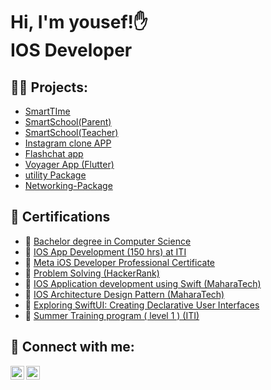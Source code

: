 <h1>Hi, I'm yousef!✋<br/><a>IOS Developer</a>
  
<h2>👨‍💻 Projects:</h2>

  - [SmartTIme](https://apps.apple.com/eg/app/smart-time/id6717588749?platform=iphone)
  - [SmartSchool(Parent)](https://apps.apple.com/eg/app/smartschool-parent/id6471658391)
  - [SmartSchool(Teacher)](https://apps.apple.com/eg/app/smartschool-teacher/id6473106143)
  - [Instagram clone APP](https://github.com/yousef96144/Instagram)
  - [Flashchat app ](https://github.com/yousef96144/FlashChat)
  - [Voyager App (Flutter)](https://github.com/yousef96144/voyager)
  - [utility Package](https://github.com/yousef96144/utilityPackage)
  - [Networking-Package](https://github.com/yousef96144/Networking_Package)


<h2> 📄 Certifications</h2>

- 🥇 [Bachelor degree in Computer Science](https://drive.google.com/file/d/19JHkA9T95TcgpEM8N2zjX3Af_L-BCkJi/view?usp=drive_link)
- 🥇 [IOS App Development (150 hrs) at ITI](https://drive.google.com/file/d/1GruDC9dza54qnE-Gz4LzaXU2KidYifPY/view?usp=drive_link)
- 🥇 [Meta iOS Developer Professional Certificate](https://www.coursera.org/account/accomplishments/verify/PXQ4QDL322WH)
- 🥇 [Problem Solving (HackerRank)](https://www.hackerrank.com/certificates/iframe/9c845889719d)
- 🥇 [IOS Application development using Swift (MaharaTech)](https://drive.google.com/file/d/1czSsCXyjmrEoXfNlDArpmzSNCZ-PraJA/view?usp=drive_link)
- 🥇 [IOS Architecture Design Pattern (MaharaTech)](https://drive.google.com/file/d/17k8PALDYH1x_AHlJCCeBbDHpqdJNRsCe/view?usp=drive_link)
- 🥇 [Exploring SwiftUI: Creating Declarative User Interfaces](https://drive.google.com/file/d/1OjwDmGHkrUJz7omr6sWmYP6Z8sIDZ_V6/view?usp=drive_link)
- 🥇 [Summer Training program ( level 1 ) (ITI)](https://drive.google.com/file/d/1czSsCXyjmrEoXfNlDArpmzSNCZ-PraJA/view?usp=drive_link)


<h2> 🤳 Connect with me:</h2>


[<img align="left" alt="yousef | LinkedIn" width="22px" src="https://upload.wikimedia.org/wikipedia/commons/c/ca/LinkedIn_logo_initials.png" />][LinkedIn]
[<img align="left" alt="yousef | Mail" width="22px" src="https://upload.wikimedia.org/wikipedia/commons/thumb/4/4e/Mail_%28iOS%29.svg/2048px-Mail_%28iOS%29.svg.png" />][Mail]

[linkedin]: https://www.linkedin.com/in/yousef-elaidy-050b73271
[Mail]:  mailto:yousefelaidy24@gmail.com


<!--
**joshmadakor1/joshmadakor1** is a ✨ _special_ ✨ repository because its `README.md` (this file) appears on your GitHub profile.

Here are some ideas to get you started:

- 🔭 I’m currently working on ...
- 🌱 I’m currently learning ...
- 👯 I’m looking to collaborate on ...
- 🤔 I’m looking for help with ...
- 💬 Ask me about ...
- 📫 How to reach me: ...
- 😄 Pronouns: ...
- ⚡ Fun fact: ...
-->
